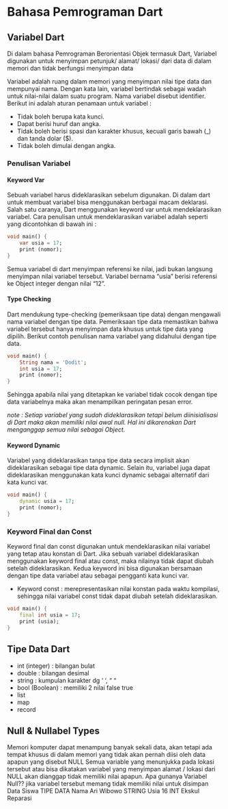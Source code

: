 # Bahasa Pemrograman Dart
## Variabel Dart
Di dalam bahasa Pemrograman Berorientasi Objek termasuk Dart, Variabel digunakan untuk menyimpan petunjuk/ alamat/ lokasi/ dari data di dalam memori dan tidak berfungsi menyimpan data 

Variabel adalah ruang dalam memori yang menyimpan nilai tipe data dan mempunyai nama. Dengan kata lain, variabel bertindak sebagai wadah untuk nilai-nilai dalam suatu program. Nama variabel disebut identifier. Berikut ini adalah aturan penamaan untuk variabel :
- Tidak boleh berupa kata kunci.
- Dapat berisi huruf dan angka.
- Tidak boleh berisi spasi dan karakter khusus, kecuali garis bawah (_) dan tanda dolar ($).
- Tidak boleh dimulai dengan angka.

### Penulisan Variabel 
#### Keyword Var
Sebuah variabel harus dideklarasikan sebelum digunakan. Di dalam dart untuk membuat variabel bisa menggunakan berbagai macam deklarasi. 
 Salah satu caranya, Dart menggunakan keyword var untuk mendeklarasikan variabel. Cara penulisan untuk mendeklarasikan variabel adalah seperti yang dicontohkan di bawah ini :

```dart
void main() {
    var usia = 17;
    print (nomor); 
}
```
Semua variabel di dart menyimpan referensi ke nilai, jadi bukan langsung menyimpan nilai variabel tersebut. Variabel bernama “usia” berisi referensi ke Object integer dengan nilai “12”.

#### Type Checking 
Dart mendukung type-checking (pemeriksaan tipe data) dengan mengawali nama variabel dengan tipe data. Pemeriksaan tipe data memastikan bahwa variabel tersebut hanya menyimpan data khusus untuk tipe data yang dipilih. Berikut contoh penulisan nama variabel yang didahului dengan tipe data.

```dart
void main() {
    String nama = 'Dodit';
    int usia = 17;
    print (nomor); 
}
```

Sehingga apabila nilai yang ditetapkan ke variabel tidak cocok dengan tipe data variabelnya maka akan menampilkan peringatan pesan error.

*note : Setiap variabel yang sudah dideklarasikan tetapi belum diinisialisasi di Dart maka akan memiliki nilai awal null. Hal ini dikarenakan Dart menganggap semua nilai sebagai Object.*

#### Keyword Dynamic 
Variabel yang dideklarasikan tanpa tipe data secara implisit akan dideklarasikan sebagai tipe data dynamic. Selain itu, variabel juga dapat dideklarasikan menggunakan kata kunci dynamic sebagai alternatif dari kata kunci var.
```dart
void main() {
    dynamic usia = 17;
    print (nomor); 
}
```
### Keyword Final dan Const
Keyword final dan const digunakan untuk mendeklarasikan nilai variabel yang tetap atau konstan di Dart. Jika sebuah variabel dideklarasikan menggunakan keyword final atau const, maka nilainya tidak dapat diubah setelah dideklarasikan. Kedua keyword ini bisa digunakan bersamaan dengan tipe data variabel atau sebagai pengganti kata kunci var.
- Keyword const :  merepresentasikan nilai konstan pada waktu kompilasi, sehingga nilai variabel const tidak dapat diubah setelah dideklarasikan.
```dart
void main() {
    final int usia = 17;
    print (usia); 
}
```

## Tipe Data Dart
-	int (integer)	: bilangan bulat
-	double 		: bilangan desimal
-	string		: kumpulan karakter dg ‘ ‘, “ “
-	bool (Boolean)	: memiliki 2 nilai false true
-	list
-	map
-	record
  
## Null & Nullabel Types
Memori komputer dapat menampung banyak sekali data, akan tetapi ada tempat khusus di dalam memori yang tidak akan pernah diisi oleh data apapun yang disebut NULL 
Semua variable yang menunjukka pada lokasi tersebut atau bisa dikatakan variabel yang menyimpan alamat / lokasi dari NULL akan dianggap tidak memiliki nilai apapun.
 Apa gunanya Variabel Null??
jika variabel tersebut memang tidak memiliki nilai untuk disimpan 
Data Siswa	TIPE DATA
Nama	Ari Wibowo	STRING
Usia	16	INT
Ekskul 	Reparasi 	

